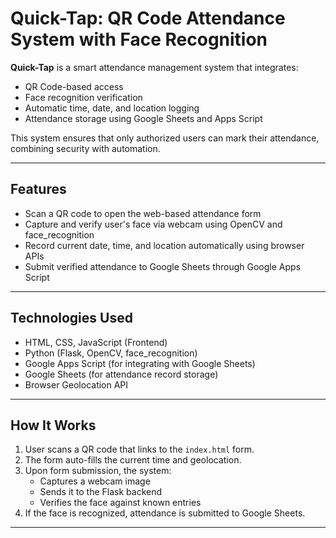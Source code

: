 # Quick-Tap: QR Code Attendance System with Face Recognition

**Quick-Tap** is a smart attendance management system that integrates:
- QR Code-based access
- Face recognition verification
- Automatic time, date, and location logging
- Attendance storage using Google Sheets and Apps Script

This system ensures that only authorized users can mark their attendance, combining security with automation.

---

## Features

- Scan a QR code to open the web-based attendance form
- Capture and verify user's face via webcam using OpenCV and face_recognition
- Record current date, time, and location automatically using browser APIs
- Submit verified attendance to Google Sheets through Google Apps Script

---
## Technologies Used

- HTML, CSS, JavaScript (Frontend)
- Python (Flask, OpenCV, face_recognition)
- Google Apps Script (for integrating with Google Sheets)
- Google Sheets (for attendance record storage)
- Browser Geolocation API

---

## How It Works

1. User scans a QR code that links to the `index.html` form.
2. The form auto-fills the current time and geolocation.
3. Upon form submission, the system:
   - Captures a webcam image
   - Sends it to the Flask backend
   - Verifies the face against known entries
4. If the face is recognized, attendance is submitted to Google Sheets.

---
